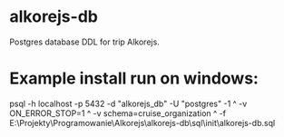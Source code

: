 # alkorejs-db
Postgres database DDL for trip Alkorejs.

# Example install run on windows:
psql -h localhost -p 5432 -d "alkorejs_db" -U "postgres" -1 ^
    -v ON_ERROR_STOP=1 ^
    -v schema=cruise_organization ^
    -f E:\Projekty\Programowanie\Alkorejs\alkorejs-db\sql\init\alkorejs-db.sql
